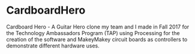 # CardboardHero
Cardboard Hero - A Guitar Hero clone my team and I made in Fall 2017 for the Technology Ambassadors Program (TAP) using Processing for the creation of the software and MakeyMakey circuit boards as controllers to demonstrate different hardware uses.

